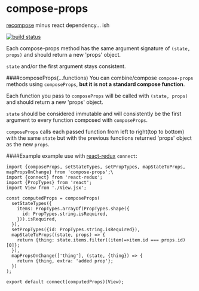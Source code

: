 # compose-props
[recompose](https://github.com/acdlite/recompose) minus react dependency... ish

[![build status](https://img.shields.io/travis/craftsy/compose-props/master.svg?style=flat-square)](https://travis-ci.org/craftsy/compose-props)

Each compose-props method has the same argument signature of `(state, props)` and should return a new 'props' object.

`state` and/or the first argument stays consistent.

####composeProps(...functions)
You can combine/compose `compose-props` methods using `composeProps`, **but it is not a standard compose function**.

Each function you pass to `composeProps` will be called with `(state, props)` and should return a new 'props' object.

`state` should be considered immutable and will consistently be the first argument to every function composed with `composeProps`.

`composeProps` calls each passed function from left to right(top to bottom) with the same `state` but with the previous functions returned 'props' object as the new `props`.


####Example
example use with [react-redux](https://github.com/rackt/react-redux) `connect`:

```
import {composeProps, setStateTypes, setPropTypes, mapStateToProps, mapPropsOnChange} from 'compose-props';\
import {connect} from 'react-redux';
import {PropTypes} from 'react';
import View from './View.jsx';

const computedProps = composeProps(
  setStateTypes({
    items: PropTypes.arrayOf(PropTypes.shape({
      id: PropTypes.string.isRequired,
    })).isRequired,
  }),
  setPropTypes({id: PropTypes.string.isRequired}),
  mapStateToProps((state, props) => {
    return {thing: state.items.filter((item)=>item.id === props.id)[0]};
  }),
  mapPropsOnChange(['thing'], (state, {thing}) => {
    return {thing, extra: 'added prop'};
  })
);

export default connect(computedProps)(View);
```
